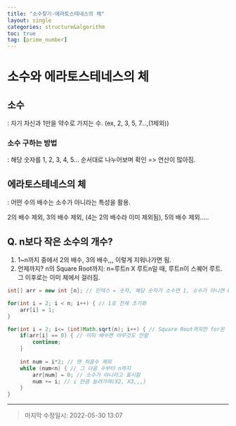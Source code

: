 ```yaml
---
title: "소수찾기-에라토스테네스의 체" 
layout: single
categories: structure&algorithm
toc: true
tag: [prime_number]
---
```




# 소수와 에라토스테네스의 체



## 소수

: 자기 자신과 1만을 약수로 가지는 수. (ex, 2, 3, 5, 7...,(1제외))

### 소수 구하는 방법

: 해당 숫자를 1, 2, 3, 4, 5... 순서대로 나누어보며 확인 => 연산이 많아짐.



## 에라토스테네스의 체

: 어떤 수의 배수는 소수가 아니라는 특성을 활용.

2의 배수 제외, 3의 배수 제외, (4는 2의 배수라 이미 제외됨), 5의 배수 제외.....



## Q. n보다 작은 소수의 개수?

1) 1~n까지 중에서 2의 배수, 3의 배수,,, 이렇게 지워나가면 됨.
2) 언제까지? n의 Square Root까지: n=루트n X 루트n일 때, 루트n이 스퀘어 루트.
   그 이후로는 이미 체에서 걸러짐.

```java
int[] arr = new int [n]; // 인덱스 = 숫자, 해당 숫자가 소수면 1, 소수가 아니면 0 => 마지막에 1을 다 더해주면 소수개수 확인

for(int i = 2; i < n; i++) { // 1로 전체 초기화
	arr[i] = 1; 
}

for(int i = 2; i<= (int)Math.sqrt(n); i++) { // Square Root까지만 for문 돌림
	if(arr[i] == 0) { // 이미 배수면 아무것도 안함
		continue;
	}
	
	int num = i*2; // 맨 처음수 제외
	while (num<n) { // 그 다음 수부터 n까지
		arr[num] = 0; // 소수가 아니라고 표시함
		num += i; // i 만큼 늘려가며(X2, X3,,,)
	}
}
```

------

> 마지막 수정일시: 2022-05-30 13:07